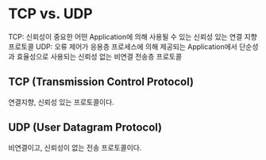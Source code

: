 # TCP vs. UDP

TCP: 신뢰성이 중요한 어떤 Application에 의해 사용될 수 있는 신뢰성 있는 연결 지향 프로토콜
UDP: 오류 제어가 응용층 프로세스에 의해 제공되는 Application에서 단순성과 효율성으로 사용되는 신뢰성 없는 비연결 전송층 프로토콜

## TCP (Transmission Control Protocol)

연결지향, 신뢰성 있는 프로토콜이다.

## UDP (User Datagram Protocol)

비연결이고, 신뢰성이 없는 전송 프로토콜이다.

